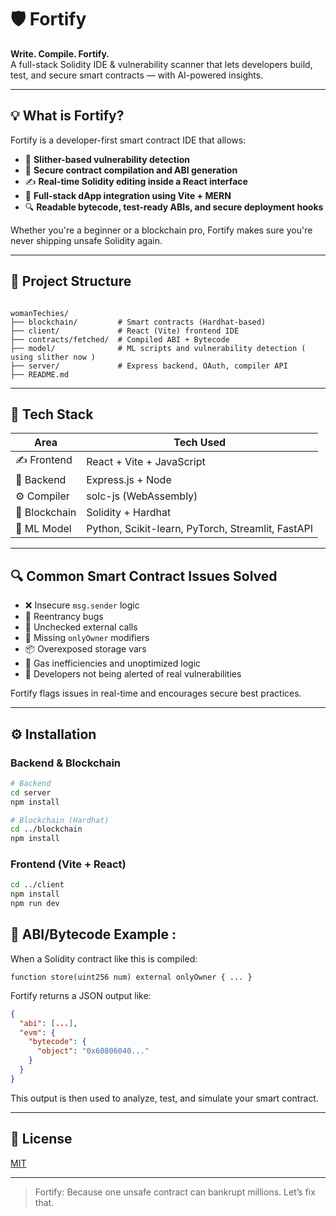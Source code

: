 # 🛡️ Fortify

**Write. Compile. Fortify.**  
A full-stack Solidity IDE & vulnerability scanner that lets developers build, test, and secure smart contracts — with AI-powered insights.

---

## 💡 What is Fortify?

Fortify is a developer-first smart contract IDE that allows:

- 🧠 **Slither-based vulnerability detection**
- 🔐 **Secure contract compilation and ABI generation**
- ✍️ **Real-time Solidity editing inside a React interface**
- 🚀 **Full-stack dApp integration using Vite + MERN**
- 🔍 **Readable bytecode, test-ready ABIs, and secure deployment hooks**

Whether you're a beginner or a blockchain pro, Fortify makes sure you're never shipping unsafe Solidity again.

---

## 📁 Project Structure

```

womanTechies/
├── blockchain/         # Smart contracts (Hardhat-based)
├── client/             # React (Vite) frontend IDE
├── contracts/fetched/  # Compiled ABI + Bytecode
├── model/              # ML scripts and vulnerability detection ( using slither now )
├── server/             # Express backend, OAuth, compiler API
├── README.md

````

---

## 🧰 Tech Stack

| Area         | Tech Used |
|--------------|-----------|
| ✍️ Frontend  | React + Vite + JavaScript |
| 🔌 Backend   | Express.js + Node |
| ⚙️ Compiler  | solc-js (WebAssembly) |
| 🔗 Blockchain| Solidity + Hardhat |
| 🤖 ML Model  | Python, Scikit-learn, PyTorch, Streamlit, FastAPI |

---

## 🔍 Common Smart Contract Issues Solved

- ❌ Insecure `msg.sender` logic
- 🔁 Reentrancy bugs
- 📛 Unchecked external calls
- 🔐 Missing `onlyOwner` modifiers
- 📦 Overexposed storage vars
- 🚫 Gas inefficiencies and unoptimized logic
- 🧠 Developers not being alerted of real vulnerabilities

Fortify flags issues in real-time and encourages secure best practices.

---

## ⚙️ Installation

### Backend & Blockchain

```bash
# Backend
cd server
npm install

# Blockchain (Hardhat)
cd ../blockchain
npm install
````

### Frontend (Vite + React)

```bash
cd ../client
npm install
npm run dev
```

## 🧪 ABI/Bytecode Example :

When a Solidity contract like this is compiled:

```solidity
function store(uint256 num) external onlyOwner { ... }
```

Fortify returns a JSON output like:

```json
{
  "abi": [...],
  "evm": {
    "bytecode": {
      "object": "0x60806040..."
    }
  }
}
```

This output is then used to analyze, test, and simulate your smart contract.

---

## 📄 License

[MIT](LICENSE)

---

> Fortify: Because one unsafe contract can bankrupt millions. Let’s fix that.
